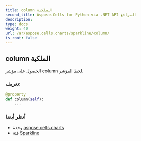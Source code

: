 ```yaml
---
title: column الملكية
second_title: Aspose.Cells for Python via .NET API المراجع
description:
type: docs
weight: 40
url: /ar/aspose.cells.charts/sparkline/column/
is_root: false
---
```

##  column الملكية

الحصول على مؤشر column لخط المؤشر.
###  تعريف:
```python
@property
def column(self):
    ...
```

###  أنظر أيضا
* وحدة [aspose.cells.charts](../../)
* فئة [Sparkline](/cells/python-net/ar/aspose.cells.charts/sparkline)
